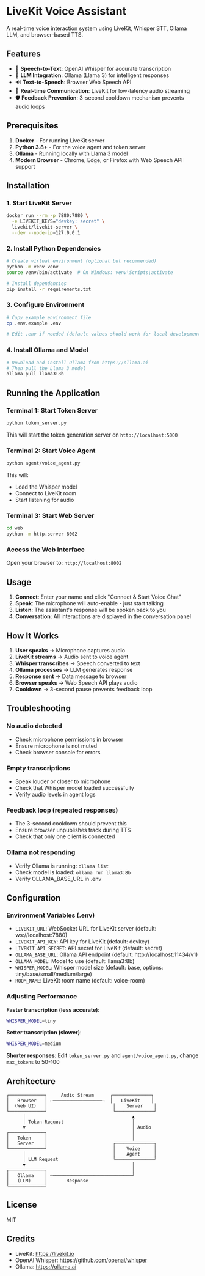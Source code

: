 # LiveKit Voice Assistant

A real-time voice interaction system using LiveKit, Whisper STT, Ollama LLM, and browser-based TTS.

## Features

- 🎤 **Speech-to-Text**: OpenAI Whisper for accurate transcription
- 🤖 **LLM Integration**: Ollama (Llama 3) for intelligent responses
- 🔊 **Text-to-Speech**: Browser Web Speech API
- 🔄 **Real-time Communication**: LiveKit for low-latency audio streaming
- 🛡️ **Feedback Prevention**: 3-second cooldown mechanism prevents audio loops

## Prerequisites

1. **Docker** - For running LiveKit server
2. **Python 3.8+** - For the voice agent and token server
3. **Ollama** - Running locally with Llama 3 model
4. **Modern Browser** - Chrome, Edge, or Firefox with Web Speech API support

## Installation

### 1. Start LiveKit Server

```bash
docker run --rm -p 7880:7880 \
  -e LIVEKIT_KEYS="devkey: secret" \
  livekit/livekit-server \
  --dev --node-ip=127.0.0.1
```

### 2. Install Python Dependencies

```bash
# Create virtual environment (optional but recommended)
python -m venv venv
source venv/bin/activate  # On Windows: venv\Scripts\activate

# Install dependencies
pip install -r requirements.txt
```

### 3. Configure Environment

```bash
# Copy example environment file
cp .env.example .env

# Edit .env if needed (default values should work for local development)
```

### 4. Install Ollama and Model

```bash
# Download and install Ollama from https://ollama.ai
# Then pull the Llama 3 model
ollama pull llama3:8b
```

## Running the Application

### Terminal 1: Start Token Server

```bash
python token_server.py
```

This will start the token generation server on `http://localhost:5000`

### Terminal 2: Start Voice Agent

```bash
python agent/voice_agent.py
```

This will:
- Load the Whisper model
- Connect to LiveKit room
- Start listening for audio

### Terminal 3: Start Web Server

```bash
cd web
python -m http.server 8002
```

### Access the Web Interface

Open your browser to: `http://localhost:8002`

## Usage

1. **Connect**: Enter your name and click "Connect & Start Voice Chat"
2. **Speak**: The microphone will auto-enable - just start talking
3. **Listen**: The assistant's response will be spoken back to you
4. **Conversation**: All interactions are displayed in the conversation panel

## How It Works

1. **User speaks** → Microphone captures audio
2. **LiveKit streams** → Audio sent to voice agent
3. **Whisper transcribes** → Speech converted to text
4. **Ollama processes** → LLM generates response
5. **Response sent** → Data message to browser
6. **Browser speaks** → Web Speech API plays audio
7. **Cooldown** → 3-second pause prevents feedback loop

## Troubleshooting

### No audio detected
- Check microphone permissions in browser
- Ensure microphone is not muted
- Check browser console for errors

### Empty transcriptions
- Speak louder or closer to microphone
- Check that Whisper model loaded successfully
- Verify audio levels in agent logs

### Feedback loop (repeated responses)
- The 3-second cooldown should prevent this
- Ensure browser unpublishes track during TTS
- Check that only one client is connected

### Ollama not responding
- Verify Ollama is running: `ollama list`
- Check model is loaded: `ollama run llama3:8b`
- Verify OLLAMA_BASE_URL in .env

## Configuration

### Environment Variables (.env)

- `LIVEKIT_URL`: WebSocket URL for LiveKit server (default: ws://localhost:7880)
- `LIVEKIT_API_KEY`: API key for LiveKit (default: devkey)
- `LIVEKIT_API_SECRET`: API secret for LiveKit (default: secret)
- `OLLAMA_BASE_URL`: Ollama API endpoint (default: http://localhost:11434/v1)
- `OLLAMA_MODEL`: Model to use (default: llama3:8b)
- `WHISPER_MODEL`: Whisper model size (default: base, options: tiny/base/small/medium/large)
- `ROOM_NAME`: LiveKit room name (default: voice-room)

### Adjusting Performance

**Faster transcription (less accurate)**:
```bash
WHISPER_MODEL=tiny
```

**Better transcription (slower)**:
```bash
WHISPER_MODEL=medium
```

**Shorter responses**:
Edit `token_server.py` and `agent/voice_agent.py`, change `max_tokens` to 50-100

## Architecture

```
┌─────────────┐     Audio Stream      ┌──────────────┐
│   Browser   │ ←──────────────────→  │   LiveKit    │
│  (Web UI)   │                        │    Server    │
└─────────────┘                        └──────────────┘
      │                                       ▲
      │ Token Request                         │
      ▼                                       │ Audio
┌─────────────┐                               │
│   Token     │                               │
│   Server    │                        ┌──────────────┐
└─────────────┘                        │    Voice     │
      │                                │    Agent     │
      │ LLM Request                    └──────────────┘
      ▼                                       │
┌─────────────┐                               │
│   Ollama    │ ←─────────────────────────────┘
│   (LLM)     │       Response
└─────────────┘
```

## License

MIT

## Credits

- LiveKit: https://livekit.io
- OpenAI Whisper: https://github.com/openai/whisper
- Ollama: https://ollama.ai
